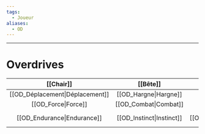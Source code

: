 ```yaml
---
tags:
  - Joueur
aliases:
  - OD
---
```

___
# Overdrives

|            [[Chair]]            |         [[Bête]]          |         [[Machine]]         |           [[Dame]]            |          [[Masque]]           |
| :-----------------------------: | :-----------------------: | :-------------------------: | :---------------------------: | :---------------------------: |
| [[OD_Déplacement\|Déplacement]] |   [[OD_Hargne\|Hargne]]   |       [[OD_Tir\|Tir]]       |       [[OD_Aura\|Aura]]       | [[OD_Discrétion\|Discrétion]] |
|       [[OD_Force\|Force]]       |   [[OD_Combat\|Combat]]   |    [[OD_Savoir\|Savoir]]    |     [[OD_Parole\|Parole]]     |  [[OD_Dextérité\|Dextérité]]  |
|   [[OD_Endurance\|Endurance]]   | [[OD_Instinct\|Instinct]] | [[OD_Technique\|Technique]] | [[OD_Sang-froid\|Sang-froid]] | [[OD_Perception\|Perception]] |
